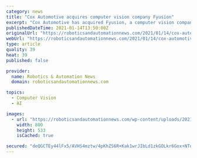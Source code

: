 ```yaml
---
category: news
title: "Cox Automotive acquires computer vision company Fyusion"
excerpt: "Cox Automotive has acquired Fyusion, a computer vision company and provider of immersive vehicle imaging solutions for automotive and other industries. This acquisition will deepen the"
publishedDateTime: 2021-01-14T13:50:00Z
originalUrl: "https://roboticsandautomationnews.com/2021/01/14/cox-automotive-acquires-computer-vision-company-fyusion/39579/"
webUrl: "https://roboticsandautomationnews.com/2021/01/14/cox-automotive-acquires-computer-vision-company-fyusion/39579/"
type: article
quality: 39
heat: 39
published: false

provider:
  name: Robotics & Automation News
  domain: roboticsandautomationnews.com

topics:
  - Computer Vision
  - AI

images:
  - url: "https://roboticsandautomationnews.com/wp-content/uploads/2021/01/fyusion-image.jpg"
    width: 800
    height: 533
    isCached: true

secured: "deQGCTEy44lFx5/AVHS4mztw/4pKhZS6R+Kak1wrJIbLd1zkGOLkr6Gox+NTq7nebJjmClWMIdbK9WDm8Z0iRCBfzkrYqlwlskYHW8buOMW/L0CTG1koD9KWKbsQLUMkoccuSaJb6XetqsEMJo2sIHfZnIZrPiEWWppWAgdxqUCUS0Urma5dSixYF7RJ00c9pgd0jf2TYTiUQJ5HbiB/GFJExcXc02nbvWhzCh3EiUqu/Q1P1llA2JTpPWYp1jL2q/CfeuVAwpnWMYGIiVPDsmP0xzC/PzP04ORoHjtVnVh7goeEyAwkIGCGdUKM1OnmxRaREDExpSJbQqbxXuli0yJCElS/RCBpmQ5MRZtkgNo=;/IqRb/8Q5lOa/Q6T8heU0g=="
---
```


